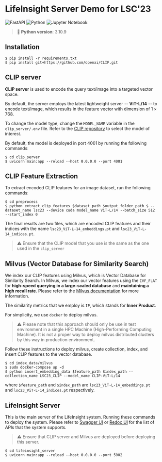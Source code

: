 # LifeInsight Server Demo for LSC'23

![FastAPI](https://img.shields.io/badge/FastAPI-005571?style=for-the-badge&logo=fastapi)
![Python](https://img.shields.io/badge/python-3670A0?style=for-the-badge&logo=python&logoColor=ffdd54)
![Jupyter Notebook](https://img.shields.io/badge/jupyter-%23FA0F00.svg?style=for-the-badge&logo=jupyter&logoColor=white)

> :snake: **Python version**: 3.10.9  
## Installation
```
$ pip install -r requirements.txt
$ pip install git+https://github.com/openai/CLIP.git
```

## CLIP server
**CLIP server** is used to encode the query text/image into a targeted vector space. 

By default, the server employs the latest lightweight server -- **ViT-L/14** --  to encode text/image, which results in the feature vector with dimension of $1 \times 768$.

To change the model type, change the ```MODEL_NAME``` variable in the ```clip_server/.env``` file. Refer to the [CLIP repository](https://github.com/openai/CLIP/blob/main/clip/clip.py) to select the model of interest.

By default, the model is deployed in port 4001 by running the following commands:
```
$ cd clip_server
$ uvicorn main:app --reload --host 0.0.0.0 --port 4001
```

## CLIP Feature Extraction
To extract encoded CLIP features for an image dataset, run the following commands:
```
$ cd preprocess
$ python extract_clip_features $dataset_path $output_folder_path $ --dataset_name lsc23 --device cuda model_name ViT-L/14 --batch_size 512 --start_index 0
```

The final results are two files, which are encoded CLIP features and their indices with the name ```lsc23_ViT-L-14_embeddings.pt``` and ```lsc23_ViT-L-14_indices.pt```.
> :warning: Ensure that the CLIP model that you use is the same as the one used in the ```clip_server```

## Milvus (Vector Database for Similarity Search)
We index our CLIP features using Milvus, which is Vector Database for Similarity Search. In Milvus, we index our vector features using the ```IVF_FLAT``` for **high-speed querying in a large-scaled database** and **maintaining a high recall rate**. Please refer to the [Milvus documentation](https://milvus.io/docs/index.md) for more information.

The similarity metrics that we employ is ```IP```, which stands for **Inner Product**.

For simplicity, we use ```docker``` to deploy milvus.
> :warning: Please note that this approach should only be use in test environment in a single HPC Machine (High-Performing Computing Machine). It is not a proper way to deploy milvus distributed clusters by this way in production environment.

Follow these instructions to deploy milvus, create collection, index, and insert CLIP features to the vector database.
```
$ cd index_data/milvus
$ sudo docker-compose up -d
$ python insert_embedding_data $feature_path $index_path --collection_name LSC23_CLIP --model_name CLIP-ViT-L/14
```

where ```$feature_path``` and ```$index_path``` are ```lsc23_ViT-L-14_embeddings.pt``` and ```lsc23_ViT-L-14_indices.pt``` respectively.

## LifeInsight Server
This is the main server of the LifeInsight system. Running these commands to deploy the system. Please refer to [Swagger UI](https://lifefoster-sv.computing.dcu.ie/lsc/docs) or [Redoc UI](https://lifefoster-sv.computing.dcu.ie/lsc/redoc) for the list of APIs that the system supports. 
> :warning: Ensure that CLIP server and Milvus are deployed before deploying this server.
```
$ cd lifeinsight_server
$ uvicorn main:app --reload --host 0.0.0.0 --port 5002
```
